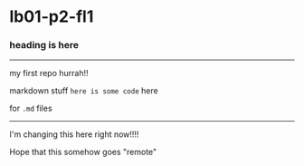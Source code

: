 # lb01-p2-fl1

### heading is here


---


my first repo hurrah!!

markdown stuff `here is some code` here

for `.md` files

---

I'm changing this here right now!!!!

Hope that this somehow goes "remote"


